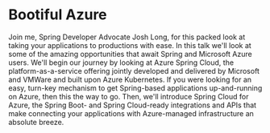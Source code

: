 # Bootiful Azure 

Join me, Spring Developer Advocate Josh Long, for this packed look at taking your applications to productions with ease. In this talk we'll look at some of the amazing opportunities that await Spring and Microsoft Azure users. We'll begin our journey by looking at Azure Spring Cloud, the platform-as-a-service offering jointly developed and delivered by Microsoft and VMWare and built upon Azure Kubernetes. If you were looking for an easy, turn-key mechanism to get Spring-based applications up-and-running on Azure, then this the way to go. Then, we'll introduce Spring Cloud for Azure, the Spring Boot- and Spring Cloud-ready integrations and APIs that make connecting your applications with Azure-managed infrastructure an absolute breeze. 
